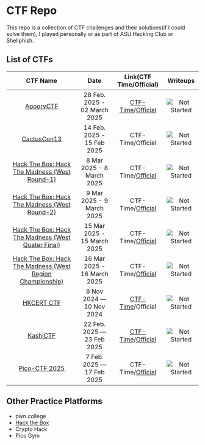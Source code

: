 # CTF Repo
This repo is a collection of CTF challenges and their solutions(if I could solve them), I played personally or as part of ASU Hacking Club or Shellphish.

## List of CTFs

| CTF Name | Date | Link(CTF Time/Official)| Writeups |
|:----:|:---:|:---:| :---: |
|[ApoorvCTF](./Apoorvctf) | 28 Feb. 2025 - 02 March 2025 | [CTF-Time](https://ctftime.org/event/2638)/[Official](https://ctf.iiitkottayam.ac.in/) | ![Not Started](https://img.shields.io/badge/Not%20Started-red?style=flat) |
|[CactusCon13](./CactusCon13) | 14 Feb. 2025 - 15 Feb 2025 | CTF-Time/Official | ![Not Started](https://img.shields.io/badge/Not%20Started-red?style=flat) |
|[Hack The Box: Hack The Madness (West Round-1)](./apoorvctf) | 8 Mar 2025 - 8 March 2025 | CTF-Time/[Official](https://ctf.hackthebox.com/event/details/round-1-west-region-arizona-state-university-vs-university-of-idaho-2059) | ![Not Started](https://img.shields.io/badge/Not%20Started-red?style=flat) |
|[Hack The Box: Hack The Madness (West Round-2)](./hack_the_box/hack_the_madness_west_r2) | 9 Mar 2025 - 9 March 2025 | CTF-Time/[Official](https://ctf.hackthebox.com/event/details/hack-the-madness-ctf-2025-round-2-west-region-game-2-2074) | ![Not Started](https://img.shields.io/badge/Not%20Started-red?style=flat) |
|[Hack The Box: Hack The Madness (West Quater Final)](hack_the_box/hack_the_madness_west_quaters) | 15 Mar 2025 - 15 March 2025 | CTF-Time/[Official](https://ctf.hackthebox.com/event/details/hack-the-madness-ctf-2025-west-quarterfinal-game-1-2171) | ![Not Started](https://img.shields.io/badge/Not%20Started-red?style=flat) |
|[Hack The Box: Hack The Madness (West Region Championship)](hack_the_box/hack_the_madness_west_reg_champ) | 16 Mar 2025 - 16 March 2025 | CTF-Time/[Official](https://ctf.hackthebox.com/event/details/htm-ctf-2025-31173-8-west-region-championship-2247) | ![Not Started](https://img.shields.io/badge/Not%20Started-red?style=flat) |
|[HKCERT CTF](./hkcert) | 8 Nov 2024 — 10 Nov 2024 | [CTF-Time](https://ctftime.org/event/2455)/Official | ![Not Started](https://img.shields.io/badge/Not%20Started-red?style=flat) |
|[KashiCTF](./kashictf) | 22 Feb. 2025 — 23 Feb 2025 | [CTF-Time](https://ctftime.org/event/2668/)/[Official](https://kashictf.iitbhucybersec.in/) | ![Not Started](https://img.shields.io/badge/Not%20Started-red?style=flat) |
|[Pico-CTF 2025](./pico_25) | 7 Feb. 2025 — 17 Feb 2025 | CTF-Time/[Official](https://picoctf.org/) | ![Not Started](https://img.shields.io/badge/Not%20Started-red?style=flat) |


## Other Practice Platforms

- pwn.college
- [Hack the Box](./hack_the_box/htb)
- Crypto Hack
- Pico Gym